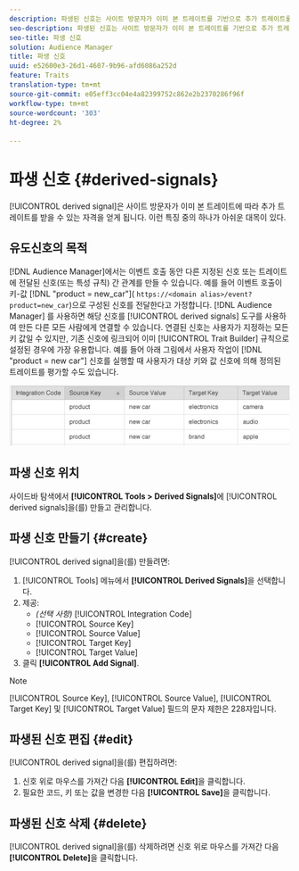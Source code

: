 ```yaml
---
description: 파생된 신호는 사이트 방문자가 이미 본 트레이트를 기반으로 추가 트레이트를 받을 수 있습니다. 이런 특징 중의 하나가 아쉬운 대목이 있다.
seo-description: 파생된 신호는 사이트 방문자가 이미 본 트레이트를 기반으로 추가 트레이트를 받을 수 있습니다. 이런 특징 중의 하나가 아쉬운 대목이 있다.
seo-title: 파생 신호
solution: Audience Manager
title: 파생 신호
uuid: e52600e3-26d1-4607-9b96-afd6086a252d
feature: Traits
translation-type: tm+mt
source-git-commit: e05eff3cc04e4a82399752c862e2b2370286f96f
workflow-type: tm+mt
source-wordcount: '303'
ht-degree: 2%

---
```



# 파생 신호 {#derived-signals}

[!UICONTROL derived signal]은 사이트 방문자가 이미 본 트레이트에 따라 추가 트레이트를 받을 수 있는 자격을 얻게 됩니다. 이런 특징 중의 하나가 아쉬운 대목이 있다.

<!-- c_tb_derived_signal.xml -->

## 유도신호의 목적

[!DNL Audience Manager]에서는 이벤트 호출 동안 다른 지정된 신호 또는 트레이트에 전달된 신호(또는 특성 규칙) 간 관계를 만들 수 있습니다. 예를 들어 이벤트 호출이 키-값 [!DNL "product = new_car"]( `https://<domain alias>/event?product=new_car`)으로 구성된 신호를 전달한다고 가정합니다. [!DNL Audience Manager] 를 사용하면 해당 신호를  [!UICONTROL derived signals] 도구를 사용하여 만든 다른 모든 사람에게 연결할 수 있습니다. 연결된 신호는 사용자가 지정하는 모든 키 값일 수 있지만, 기존 신호에 링크되어 이미 [!UICONTROL Trait Builder] 규칙으로 설정된 경우에 가장 유용합니다. 예를 들어 아래 그림에서 사용자 작업이 [!DNL "product = new car"] 신호를 실행할 때 사용자가 대상 키와 값 신호에 의해 정의된 트레이트를 평가할 수도 있습니다.

![](assets/derived_signal_example.png)

## 파생 신호 위치

사이드바 탐색에서 **[!UICONTROL Tools > Derived Signals]**&#x200B;에 [!UICONTROL derived signals]을(를) 만들고 관리합니다.

## 파생 신호 만들기 {#create}

<!-- t_tb_create_derived.xml -->

[!UICONTROL derived signal]을(를) 만들려면:

1. [!UICONTROL Tools] 메뉴에서 **[!UICONTROL Derived Signals]**&#x200B;을 선택합니다.
1. 제공:
   * *(선택 사항)* [!UICONTROL Integration Code]
   * [!UICONTROL Source Key]
   * [!UICONTROL Source Value]
   * [!UICONTROL Target Key]
   * [!UICONTROL Target Value]
1. 클릭 **[!UICONTROL Add Signal]**.

>[!NOTE]
>
>[!UICONTROL Source Key], [!UICONTROL Source Value], [!UICONTROL Target Key] 및 [!UICONTROL Target Value] 필드의 문자 제한은 228자입니다.

## 파생된 신호 편집 {#edit}

<!-- t_tb_edit_derived.xml -->

[!UICONTROL derived signal]을(를) 편집하려면:

1. 신호 위로 마우스를 가져간 다음 **[!UICONTROL Edit]**&#x200B;을 클릭합니다.
2. 필요한 코드, 키 또는 값을 변경한 다음 **[!UICONTROL Save]**&#x200B;을 클릭합니다.

## 파생된 신호 삭제 {#delete}

<!-- t_tb_delete_derived.xml -->

[!UICONTROL derived signal]을(를) 삭제하려면 신호 위로 마우스를 가져간 다음 **[!UICONTROL Delete]**&#x200B;을 클릭합니다.
